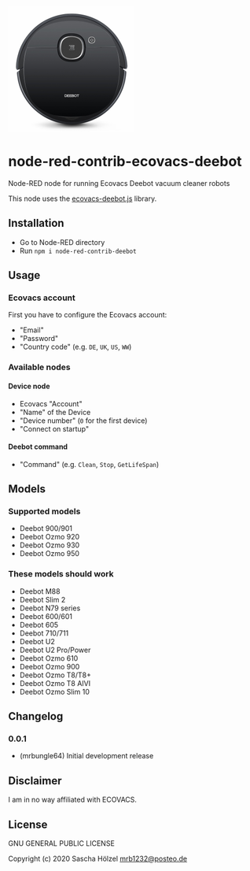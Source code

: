 ![Logo](ecovacs-deebot.png)

# node-red-contrib-ecovacs-deebot

Node-RED node for running Ecovacs Deebot vacuum cleaner robots

This node uses the [ecovacs-deebot.js](https://github.com/mrbungle64/ecovacs-deebot.js) library.

## Installation
- Go to Node-RED directory
- Run `npm i node-red-contrib-deebot`

## Usage

### Ecovacs account

First you have to configure the Ecovacs account:
- "Email"
- "Password"
- "Country code" (e.g. `DE`, `UK`, `US`, `WW`)

### Available nodes

#### Device node

- Ecovacs "Account"
- "Name" of the Device
- "Device number" (`0` for the first device)
- "Connect on startup"

#### Deebot command

- "Command" (e.g. `Clean`, `Stop`, `GetLifeSpan`)

## Models

### Supported models
* Deebot 900/901
* Deebot Ozmo 920
* Deebot Ozmo 930
* Deebot Ozmo 950

### These models should work
* Deebot M88
* Deebot Slim 2
* Deebot N79 series
* Deebot 600/601
* Deebot 605
* Deebot 710/711
* Deebot U2
* Deebot U2 Pro/Power
* Deebot Ozmo 610
* Deebot Ozmo 900
* Deebot Ozmo T8/T8+
* Deebot Ozmo T8 AIVI
* Deebot Ozmo Slim 10

## Changelog

### 0.0.1
* (mrbungle64) Initial development release

## Disclaimer

I am in no way affiliated with ECOVACS.

## License

GNU GENERAL PUBLIC LICENSE

Copyright (c) 2020 Sascha Hölzel <mrb1232@posteo.de>
